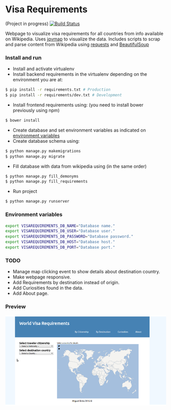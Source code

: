 # Visa Requirements
(Project in progress)
[![Build Status](https://travis-ci.org/MikeOrange/visa-requirements.svg?branch=master)](https://travis-ci.org/MikeOrange/visa-requirements)

Webpage to visualize visa requirements for all countries from info available on Wikipedia. Uses [jqvmap](https://github.com/manifestinteractive/jqvmap) to visualize the data. Includes scripts to scrap and parse content from Wikipedia using [requests](http://docs.python-requests.org/en/master/) and [BeautifulSoup](https://www.crummy.com/software/BeautifulSoup/) 

### Install and run
 - Install and activate virtualenv
 - Install backend requirements in the virtualenv depending on the environment you are at:
```sh
$ pip install -r requirements.txt # Production
$ pip install -r requirements/dev.txt # Development
```


- Install frontend requirements using: (you need to install bower previously using npm)
```sh
$ bower install
```
 - Create database and set environment variables as indicated on [environment variables](#environment-variables)
 - Create database schema using:
```sh
$ python manage.py makemigrations
$ python manage.py migrate
```
- Fill database with data from wikipedia using (in the same order)
```sh
$ python manage.py fill_demonyms
$ python manage.py fill_requirements
```
- Run project
```sh
$ python manage.py runserver
```

### Environment variables
```sh
export VISAREQUIREMENTS_DB_NAME="Database name."
export VISAREQUIREMENTS_DB_USER="Database user."
export VISAREQUIREMENTS_DB_PASSWORD="Database password."
export VISAREQUIREMENTS_DB_HOST="Database host."
export VISAREQUIREMENTS_DB_PORT="Database port."
```

### TODO
- Manage map clicking event to show details about destination country.
- Make webpage responsive.
- Add Requirements by destination instead of origin.
- Add Curiosities found in the data.
- Add About page.

### Preview
![](docs/preview.png?raw=true)